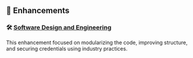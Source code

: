 ## 🔧 Enhancements

### 🛠️ [Software Design and Engineering](artifact-software.md)

This enhancement focused on modularizing the code, improving structure, and securing credentials using industry practices.

